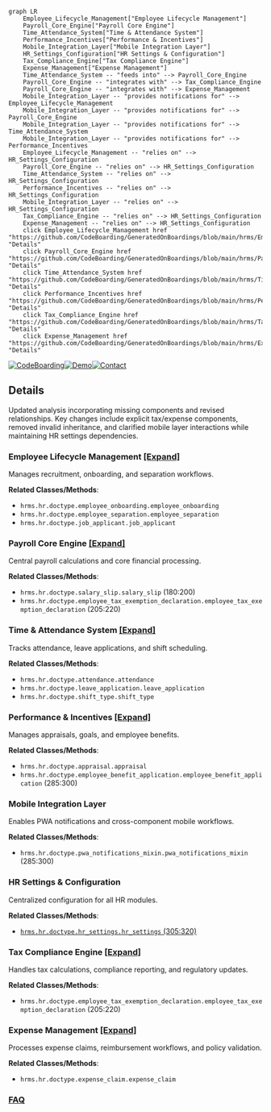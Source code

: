 ```mermaid
graph LR
    Employee_Lifecycle_Management["Employee Lifecycle Management"]
    Payroll_Core_Engine["Payroll Core Engine"]
    Time_Attendance_System["Time & Attendance System"]
    Performance_Incentives["Performance & Incentives"]
    Mobile_Integration_Layer["Mobile Integration Layer"]
    HR_Settings_Configuration["HR Settings & Configuration"]
    Tax_Compliance_Engine["Tax Compliance Engine"]
    Expense_Management["Expense Management"]
    Time_Attendance_System -- "feeds into" --> Payroll_Core_Engine
    Payroll_Core_Engine -- "integrates with" --> Tax_Compliance_Engine
    Payroll_Core_Engine -- "integrates with" --> Expense_Management
    Mobile_Integration_Layer -- "provides notifications for" --> Employee_Lifecycle_Management
    Mobile_Integration_Layer -- "provides notifications for" --> Payroll_Core_Engine
    Mobile_Integration_Layer -- "provides notifications for" --> Time_Attendance_System
    Mobile_Integration_Layer -- "provides notifications for" --> Performance_Incentives
    Employee_Lifecycle_Management -- "relies on" --> HR_Settings_Configuration
    Payroll_Core_Engine -- "relies on" --> HR_Settings_Configuration
    Time_Attendance_System -- "relies on" --> HR_Settings_Configuration
    Performance_Incentives -- "relies on" --> HR_Settings_Configuration
    Mobile_Integration_Layer -- "relies on" --> HR_Settings_Configuration
    Tax_Compliance_Engine -- "relies on" --> HR_Settings_Configuration
    Expense_Management -- "relies on" --> HR_Settings_Configuration
    click Employee_Lifecycle_Management href "https://github.com/CodeBoarding/GeneratedOnBoardings/blob/main/hrms/Employee_Lifecycle_Management.md" "Details"
    click Payroll_Core_Engine href "https://github.com/CodeBoarding/GeneratedOnBoardings/blob/main/hrms/Payroll_Core_Engine.md" "Details"
    click Time_Attendance_System href "https://github.com/CodeBoarding/GeneratedOnBoardings/blob/main/hrms/Time_Attendance_System.md" "Details"
    click Performance_Incentives href "https://github.com/CodeBoarding/GeneratedOnBoardings/blob/main/hrms/Performance_Incentives.md" "Details"
    click Tax_Compliance_Engine href "https://github.com/CodeBoarding/GeneratedOnBoardings/blob/main/hrms/Tax_Compliance_Engine.md" "Details"
    click Expense_Management href "https://github.com/CodeBoarding/GeneratedOnBoardings/blob/main/hrms/Expense_Management.md" "Details"
```

[![CodeBoarding](https://img.shields.io/badge/Generated%20by-CodeBoarding-9cf?style=flat-square)](https://github.com/CodeBoarding/GeneratedOnBoardings)[![Demo](https://img.shields.io/badge/Try%20our-Demo-blue?style=flat-square)](https://www.codeboarding.org/demo)[![Contact](https://img.shields.io/badge/Contact%20us%20-%20contact@codeboarding.org-lightgrey?style=flat-square)](mailto:contact@codeboarding.org)

## Details

Updated analysis incorporating missing components and revised relationships. Key changes include explicit tax/expense components, removed invalid inheritance, and clarified mobile layer interactions while maintaining HR settings dependencies.

### Employee Lifecycle Management [[Expand]](./Employee_Lifecycle_Management.md)
Manages recruitment, onboarding, and separation workflows.


**Related Classes/Methods**:

- `hrms.hr.doctype.employee_onboarding.employee_onboarding`
- `hrms.hr.doctype.employee_separation.employee_separation`
- `hrms.hr.doctype.job_applicant.job_applicant`


### Payroll Core Engine [[Expand]](./Payroll_Core_Engine.md)
Central payroll calculations and core financial processing.


**Related Classes/Methods**:

- `hrms.hr.doctype.salary_slip.salary_slip` (180:200)
- `hrms.hr.doctype.employee_tax_exemption_declaration.employee_tax_exemption_declaration` (205:220)


### Time & Attendance System [[Expand]](./Time_Attendance_System.md)
Tracks attendance, leave applications, and shift scheduling.


**Related Classes/Methods**:

- `hrms.hr.doctype.attendance.attendance`
- `hrms.hr.doctype.leave_application.leave_application`
- `hrms.hr.doctype.shift_type.shift_type`


### Performance & Incentives [[Expand]](./Performance_Incentives.md)
Manages appraisals, goals, and employee benefits.


**Related Classes/Methods**:

- `hrms.hr.doctype.appraisal.appraisal`
- `hrms.hr.doctype.employee_benefit_application.employee_benefit_application` (285:300)


### Mobile Integration Layer
Enables PWA notifications and cross-component mobile workflows.


**Related Classes/Methods**:

- `hrms.hr.doctype.pwa_notifications_mixin.pwa_notifications_mixin` (285:300)


### HR Settings & Configuration
Centralized configuration for all HR modules.


**Related Classes/Methods**:

- <a href="https://github.com/frappe/hrms/blob/develop/hrms/hr/doctype/hr_settings/hr_settings.py#L305-L320" target="_blank" rel="noopener noreferrer">`hrms.hr.doctype.hr_settings.hr_settings` (305:320)</a>


### Tax Compliance Engine [[Expand]](./Tax_Compliance_Engine.md)
Handles tax calculations, compliance reporting, and regulatory updates.


**Related Classes/Methods**:

- `hrms.hr.doctype.employee_tax_exemption_declaration.employee_tax_exemption_declaration` (205:220)


### Expense Management [[Expand]](./Expense_Management.md)
Processes expense claims, reimbursement workflows, and policy validation.


**Related Classes/Methods**:

- `hrms.hr.doctype.expense_claim.expense_claim`




### [FAQ](https://github.com/CodeBoarding/GeneratedOnBoardings/tree/main?tab=readme-ov-file#faq)